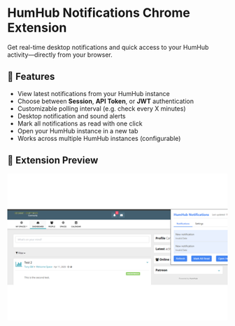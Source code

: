 # HumHub Notifications Chrome Extension

Get real-time desktop notifications and quick access to your HumHub activity—directly from your browser.

## 🚀 Features

- View latest notifications from your HumHub instance
- Choose between **Session**, **API Token**, or **JWT** authentication
- Customizable polling interval (e.g. check every X minutes)
- Desktop notification and sound alerts
- Mark all notifications as read with one click
- Open your HumHub instance in a new tab
- Works across multiple HumHub instances (configurable)

## 📸 Extension Preview

![Popup UI](/images/Screenshot_1.png)
